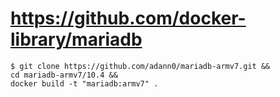 # https://github.com/docker-library/mariadb

	$ git clone https://github.com/adann0/mariadb-armv7.git &&
	cd mariadb-armv7/10.4 &&
	docker build -t "mariadb:armv7" .
